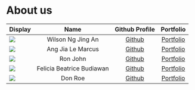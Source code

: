 # About us


Display |       Name        | Github Profile | Portfolio 
--------|:-----------------:|:--------------:|:---------:
![](https://via.placeholder.com/100.png?text=Photo) | Wilson Ng Jing An | [Github](https://github.com/) | [Portfolio](docs/team/johndoe.md)
![](https://via.placeholder.com/100.png?text=Photo) | Ang Jia Le Marcus | [Github](https://github.com/) | [Portfolio](docs/team/johndoe.md)
![](https://via.placeholder.com/100.png?text=Photo) |     Ron John      | [Github](https://github.com/) | [Portfolio](docs/team/johndoe.md)
![](https://via.placeholder.com/100.png?text=Photo) | Felicia Beatrice Budiawan | [Github](https://github.com/FeliciaBeatrice) | [Portfolio](docs/team/johndoe.md)
![](https://via.placeholder.com/100.png?text=Photo) |      Don Roe      | [Github](https://github.com/) | [Portfolio](docs/team/johndoe.md)

